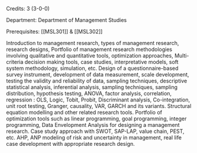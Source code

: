 Credits: 3 (3-0-0)

Department: Department of Management Studies

Prerequisites: [[MSL301]] & [[MSL302]]

Introduction to management research, types of management research, research designs, Portfolio of management research methodologies involving qualitative and quantitative tools, optimization approaches, Multi-criteria decision making tools, case studies, interpretative models, soft system methodology, simulation, etc. Design of a questionnaire-based survey instrument, development of data measurement, scale development, testing the validity and reliability of data, sampling techniques, descriptive statistical analysis, inferential analysis, sampling techniques, sampling distribution, hypothesis testing, ANOVA, factor analysis, correlation, regression : OLS, Logic, Tobit, Probit, Discriminant analysis, Co-integration, unit root testing, Granger, causality, VAR, GARCH and its variants. Structural equation modelling and other related research tools. Portfolio of optimization tools such as linear programming, goal programming, integer programming, Data Envelopment Analysis for designing a management research. Case study approach with SWOT, SAP-LAP, value chain, PEST, etc. AHP, ANP modeling of risk and uncertainty in management, real life case development with appropriate research design.